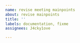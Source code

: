 ```yaml
---
name: revise meeting mainpoints
about: revise mainpoints
title: ''
labels: documentation, fixme
assignees: J4cky1ove

---
```



